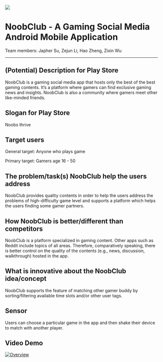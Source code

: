 ![](https://github.com/JapherS/NoobClub/blob/master/Screenshot.png)

# NoobClub - A Gaming Social Media Android Mobile Application 
Team members: Japher Su, Zejun Li, Hao Zheng, Zixin Wu
***

## (Potential) Description for Play Store
NoobClub is a gaming social media app that hosts only the best of the best gaming contents. It’s a platform where gamers can find exclusive gaming news and insights. NoobClub is also a community where gamers meet other like-minded friends.

## Slogan for Play Store 
Noobs thrive

## Target users
General target: Anyone who plays game


Primary target: Gamers age 16 - 50

## The problem/task(s) NoobClub help the users address
NoobClub provides quality contents in order to help the users address the problems of high-difficulty game level and supports a platform which helps the users finding some gamer partners. 

## How NoobClub is better/different than competitors
NoobClub is a platform specialized in gaming content. Other apps such as Reddit include topics of all areas. Therefore, comparatively speaking, there is better control on the quality of the contents (e.g., news, discussion, walkthrough) hosted in the app.

## What is innovative about the NoobClub idea/concept
NoobClub supports the feature of matching other gamer buddy by sorting/filtering available time slots and/or other user tags. 

## Sensor
Users can choose a particular game in the app and then shake their device to match with another player.

## Video Demo
[![Overview](https://img.youtube.com/vi/FcP4WRdJCto/0.jpg)](https://www.youtube.com/watch?v=FcP4WRdJCto)
